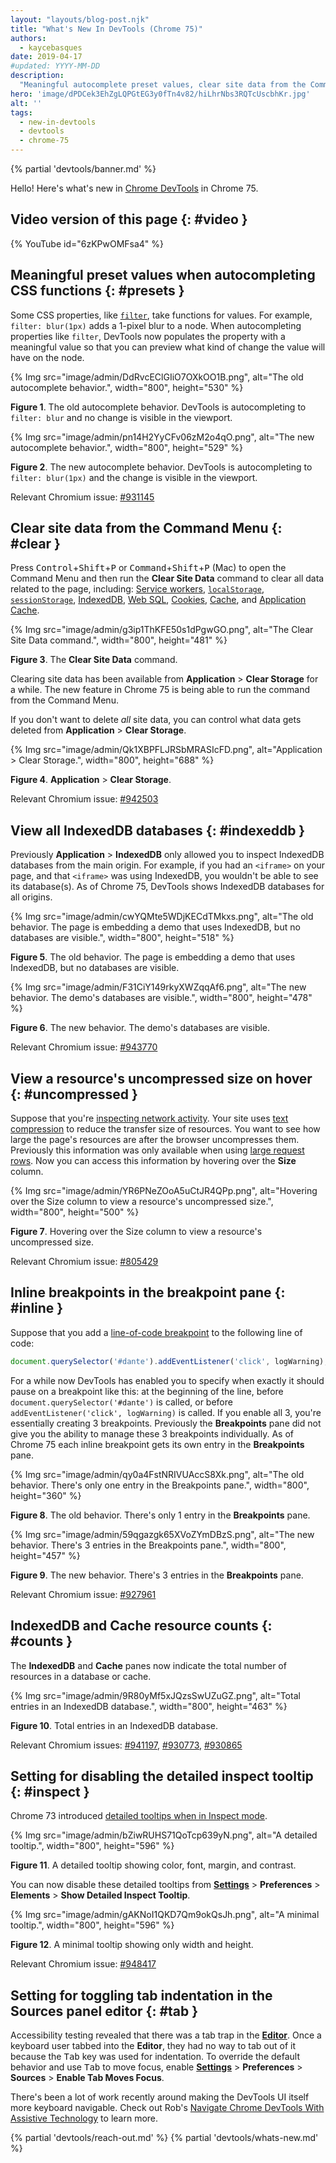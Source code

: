 ```yaml
---
layout: "layouts/blog-post.njk"
title: "What's New In DevTools (Chrome 75)"
authors:
  - kaycebasques
date: 2019-04-17
#updated: YYYY-MM-DD
description:
  "Meaningful autocomplete preset values, clear site data from the Command Menu, and more."
hero: 'image/dPDCek3EhZgLQPGtEG3y0fTn4v82/hiLhrNbs3RQTcUscbhKr.jpg'
alt: ''
tags:
  - new-in-devtools
  - devtools
  - chrome-75
---
```


{% partial 'devtools/banner.md' %}

Hello! Here's what's new in [Chrome DevTools][1] in Chrome 75.

## Video version of this page {: #video }

{% YouTube id="6zKPwOMFsa4" %}

## Meaningful preset values when autocompleting CSS functions {: #presets }

Some CSS properties, like [`filter`][2], take functions for values. For example, `filter: blur(1px)`
adds a 1-pixel blur to a node. When autocompleting properties like `filter`, DevTools now populates
the property with a meaningful value so that you can preview what kind of change the value will have
on the node.

{% Img src="image/admin/DdRvcEClGIiO7OXkOO1B.png", alt="The old autocomplete behavior.", width="800", height="530" %}

**Figure 1**. The old autocomplete behavior. DevTools is autocompleting to `filter: blur` and no
change is visible in the viewport.

{% Img src="image/admin/pn14H2YyCFv06zM2o4qO.png", alt="The new autocomplete behavior.", width="800", height="529" %}

**Figure 2**. The new autocomplete behavior. DevTools is autocompleting to `filter: blur(1px)` and
the change is visible in the viewport.

Relevant Chromium issue: [#931145][3]

## Clear site data from the Command Menu {: #clear }

Press <kbd>Control</kbd>+<kbd>Shift</kbd>+<kbd>P</kbd> or
<kbd>Command</kbd>+<kbd>Shift</kbd>+<kbd>P</kbd> (Mac) to open the Command Menu and then run the
**Clear Site Data** command to clear all data related to the page, including: [Service workers][4],
[`localStorage`][5], [`sessionStorage`][6], [IndexedDB][7], [Web SQL][8], [Cookies][9], [Cache][10],
and [Application Cache][11].

{% Img src="image/admin/g3ip1ThKFE50s1dPgwGO.png", alt="The Clear Site Data command.", width="800", height="481" %}

**Figure 3**. The **Clear Site Data** command.

Clearing site data has been available from **Application** > **Clear Storage** for a while. The new
feature in Chrome 75 is being able to run the command from the Command Menu.

If you don't want to delete _all_ site data, you can control what data gets deleted from
**Application** > **Clear Storage**.

{% Img src="image/admin/Qk1XBPFLJRSbMRASIcFD.png", alt="Application > Clear Storage.", width="800", height="688" %}

**Figure 4**. **Application** > **Clear Storage**.

Relevant Chromium issue: [#942503][12]

## View all IndexedDB databases {: #indexeddb }

Previously **Application** > **IndexedDB** only allowed you to inspect IndexedDB databases from the
main origin. For example, if you had an `<iframe>` on your page, and that `<iframe>` was using
IndexedDB, you wouldn't be able to see its database(s). As of Chrome 75, DevTools shows IndexedDB
databases for all origins.

{% Img src="image/admin/cwYQMte5WDjKECdTMkxs.png", alt="The old behavior. The page is embedding a demo that uses IndexedDB, but no databases are visible.", width="800", height="518" %}

**Figure 5**. The old behavior. The page is embedding a demo that uses IndexedDB, but no databases
are visible.

{% Img src="image/admin/F31CiY149rkyXWZqqAf6.png", alt="The new behavior. The demo's databases are visible.", width="800", height="478" %}

**Figure 6**. The new behavior. The demo's databases are visible.

Relevant Chromium issue: [#943770][13]

## View a resource's uncompressed size on hover {: #uncompressed }

Suppose that you're [inspecting network activity][14]. Your site uses [text compression][15] to
reduce the transfer size of resources. You want to see how large the page's resources are after the
browser uncompresses them. Previously this information was only available when using [large request
rows][16]. Now you can access this information by hovering over the **Size** column.

{% Img src="image/admin/YR6PNeZOoA5uCtJR4QPp.png", alt="Hovering over the Size column to view a resource's uncompressed size.", width="800", height="500" %}

**Figure 7**. Hovering over the Size column to view a resource's uncompressed size.

Relevant Chromium issue: [#805429][17]

## Inline breakpoints in the breakpoint pane {: #inline }

Suppose that you add a [line-of-code breakpoint][18] to the following line of code:

```js
document.querySelector('#dante').addEventListener('click', logWarning);
```

For a while now DevTools has enabled you to specify when exactly it should pause on a breakpoint
like this: at the beginning of the line, before `document.querySelector('#dante')` is called, or
before `addEventListener('click', logWarning)` is called. If you enable all 3, you're essentially
creating 3 breakpoints. Previously the **Breakpoints** pane did not give you the ability to manage
these 3 breakpoints individually. As of Chrome 75 each inline breakpoint gets its own entry in the
**Breakpoints** pane.

{% Img src="image/admin/qy0a4FstNRIVUAccS8Xk.png", alt="The old behavior. There's only one entry in the Breakpoints pane.", width="800", height="360" %}

**Figure 8**. The old behavior. There's only 1 entry in the **Breakpoints** pane.

{% Img src="image/admin/59qgazgk65XVoZYmDBzS.png", alt="The new behavior. There's 3 entries in the Breakpoints pane.", width="800", height="457" %}

**Figure 9**. The new behavior. There's 3 entries in the **Breakpoints** pane.

Relevant Chromium issue: [#927961][19]

## IndexedDB and Cache resource counts {: #counts }

The **IndexedDB** and **Cache** panes now indicate the total number of resources in a database or
cache.

{% Img src="image/admin/9R80yMf5xJQzsSwUZuGZ.png", alt="Total entries in an IndexedDB database.", width="800", height="463" %}

**Figure 10**. Total entries in an IndexedDB database.

Relevant Chromium issues: [#941197][20], [#930773][21], [#930865][22]

## Setting for disabling the detailed inspect tooltip {: #inspect }

Chrome 73 introduced [detailed tooltips when in Inspect mode][23].

{% Img src="image/admin/bZiwRUHS71QoTcp639yN.png", alt="A detailed tooltip.", width="800", height="596" %}

**Figure 11**. A detailed tooltip showing color, font, margin, and contrast.

You can now disable these detailed tooltips from [**Settings**][24] > **Preferences** >
**Elements** > **Show Detailed Inspect Tooltip**.

{% Img src="image/admin/gAKNoI1QKD7Qm9okQsJh.png", alt="A minimal tooltip.", width="800", height="596" %}

**Figure 12**. A minimal tooltip showing only width and height.

Relevant Chromium issue: [#948417][25]

## Setting for toggling tab indentation in the Sources panel editor {: #tab }

Accessibility testing revealed that there was a tab trap in the [**Editor**][26]. Once a keyboard
user tabbed into the **Editor**, they had no way to tab out of it because the <kbd>Tab</kbd> key was
used for indentation. To override the default behavior and use <kbd>Tab</kbd> to move focus, enable
[**Settings**][27] > **Preferences** > **Sources** > **Enable Tab Moves Focus**.

There's been a lot of work recently around making the DevTools UI itself more keyboard navigable.
Check out Rob's [Navigate Chrome DevTools With Assistive Technology][28] to learn more.


{% partial 'devtools/reach-out.md' %}
{% partial 'devtools/whats-new.md' %}

[1]: /docs/devtools
[2]: https://developer.mozilla.org/docs/Web/CSS/filter
[3]: https://crbug.com/931145
[4]: https://developers.google.com/web/ilt/pwa/introduction-to-service-worker
[5]: https://developer.mozilla.org/docs/Web/API/Window/localStorage
[6]: https://developer.mozilla.org/docs/Web/API/Window/sessionStorage
[7]: https://developer.mozilla.org/docs/Web/API/IndexedDB_API
[8]: https://www.w3.org/TR/webdatabase/
[9]: https://developer.mozilla.org/docs/Web/HTTP/Cookies
[10]: https://developer.mozilla.org/docs/Web/API/Cache
[11]: https://developer.mozilla.org/docs/Web/HTML/Using_the_application_cache
[12]: https://crbug.com/942503
[13]: https://crbug.com/943770
[14]: /docs/devtools/network
[15]: https://web.dev/uses-text-compression/
[16]: /docs/devtools/network/reference#uncompressed
[17]: https://crbug.com/805429
[18]: /docs/devtools/javascript/breakpoints#loc
[19]: https://crbug.com/927961
[20]: https://crbug.com/941197
[21]: https://crbug.com/930773
[22]: https://crbug.com/930865
[23]: /blog/new-in-devtools-73#inspect
[24]: /docs/devtools/customize/#settings
[25]: https://crbug.com/948417
[26]: /docs/devtools/javascript/sources#edit
[27]: /docs/devtools/customize/#settings
[28]: /docs/devtools/accessibility/navigation

